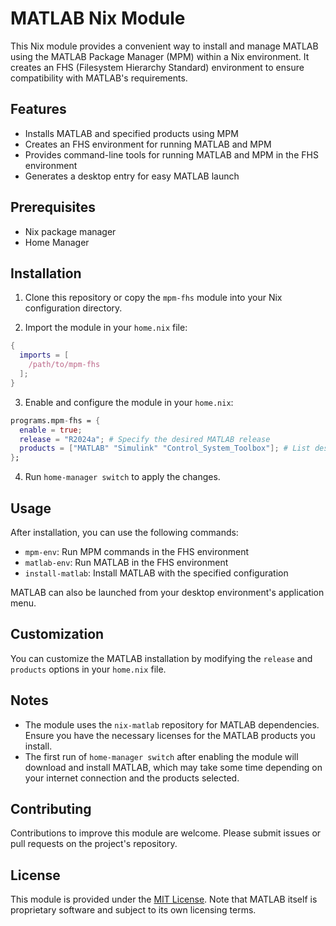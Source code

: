 # MATLAB Nix Module

This Nix module provides a convenient way to install and manage MATLAB using the MATLAB Package Manager (MPM) within a Nix environment. It creates an FHS (Filesystem Hierarchy Standard) environment to ensure compatibility with MATLAB's requirements.

## Features

- Installs MATLAB and specified products using MPM
- Creates an FHS environment for running MATLAB and MPM
- Provides command-line tools for running MATLAB and MPM in the FHS environment
- Generates a desktop entry for easy MATLAB launch

## Prerequisites

- Nix package manager
- Home Manager

## Installation

1. Clone this repository or copy the `mpm-fhs` module into your Nix configuration directory.

2. Import the module in your `home.nix` file:

```nix
{
  imports = [
    /path/to/mpm-fhs
  ];
}
```

3. Enable and configure the module in your `home.nix`:

```nix
programs.mpm-fhs = {
  enable = true;
  release = "R2024a"; # Specify the desired MATLAB release
  products = ["MATLAB" "Simulink" "Control_System_Toolbox"]; # List desired products
};
```

4. Run `home-manager switch` to apply the changes.

## Usage

After installation, you can use the following commands:

- `mpm-env`: Run MPM commands in the FHS environment
- `matlab-env`: Run MATLAB in the FHS environment
- `install-matlab`: Install MATLAB with the specified configuration

MATLAB can also be launched from your desktop environment's application menu.

## Customization

You can customize the MATLAB installation by modifying the `release` and `products` options in your `home.nix` file.

## Notes

- The module uses the `nix-matlab` repository for MATLAB dependencies. Ensure you have the necessary licenses for the MATLAB products you install.
- The first run of `home-manager switch` after enabling the module will download and install MATLAB, which may take some time depending on your internet connection and the products selected.

## Contributing

Contributions to improve this module are welcome. Please submit issues or pull requests on the project's repository.

## License

This module is provided under the [MIT License](LICENSE). Note that MATLAB itself is proprietary software and subject to its own licensing terms.